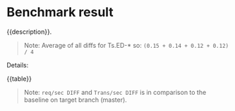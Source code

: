 # Benchmark result

{{description}}.

> Note: 
> Average of all diffs for Ts.ED-* so: `(0.15 + 0.14 + 0.12 + 0.12) / 4`

Details:

{{table}}

> Note:
> `req/sec DIFF` and `Trans/sec DIFF` is in comparison to the baseline on target branch (master).